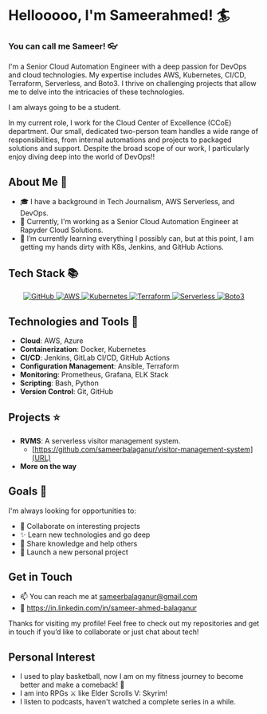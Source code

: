 
# Hellooooo, I'm Sameerahmed! :surfer:
### You can call me Sameer! :eyeglasses:

I'm a Senior Cloud Automation Engineer with a deep passion for DevOps and cloud technologies. My expertise includes AWS, Kubernetes, CI/CD, Terraform, Serverless, and Boto3. I thrive on challenging projects that allow me to delve into the intricacies of these technologies.

I am always going to be a student.

In my current role, I work for the Cloud Center of Excellence (CCoE) department. Our small, dedicated two-person team handles a wide range of responsibilities, from internal automations and projects to packaged solutions and support. Despite the broad scope of our work, I particularly enjoy diving deep into the world of DevOps!! 

## About Me :movie_camera:
- 🎓 I have a background in Tech Journalism, AWS Serverless, and DevOps.
- 💼 Currently, I'm working as a Senior Cloud Automation Engineer at Rapyder Cloud Solutions.
- 🌱 I’m currently learning everything I possibly can, but at this point, I am getting my hands dirty with K8s, Jenkins, and GitHub Actions.

## Tech Stack :books:

<div align="center">
  <a href="https://github.com/sameerbalaganur" target="_blank">
    <img src="https://img.shields.io/badge/GitHub-181717?style=for-the-badge&logo=github&logoColor=white" alt="GitHub">
  </a>
  <a href="https://aws.amazon.com/" target="_blank">
    <img src="https://img.shields.io/badge/AWS-232F3E?style=for-the-badge&logo=amazon-aws&logoColor=white" alt="AWS">
  </a>
  <a href="https://kubernetes.io/" target="_blank">
    <img src="https://img.shields.io/badge/Kubernetes-326CE5?style=for-the-badge&logo=kubernetes&logoColor=white" alt="Kubernetes">
  </a>
  <a href="https://www.terraform.io/" target="_blank">
    <img src="https://img.shields.io/badge/Terraform-7B42BC?style=for-the-badge&logo=terraform&logoColor=white" alt="Terraform">
  </a>
  <a href="https://aws.amazon.com/serverless/" target="_blank">
    <img src="https://img.shields.io/badge/Serverless-FD5750?style=for-the-badge&logo=serverless&logoColor=white" alt="Serverless">
  </a>
  <a href="https://boto3.amazonaws.com/v1/documentation/api/latest/index.html" target="_blank">
    <img src="https://img.shields.io/badge/Boto3-5A29E4?style=for-the-badge&logo=python&logoColor=white" alt="Boto3">
  </a>
</div>


## Technologies and Tools 🔧

[](https://github.com/sameerbalaganur#-technologies-and-tools)

-   **Cloud**: AWS, Azure
-   **Containerization**: Docker, Kubernetes
-   **CI/CD**: Jenkins, GitLab CI/CD, GitHub Actions
-   **Configuration Management**: Ansible, Terraform
-   **Monitoring**: Prometheus, Grafana, ELK Stack
-   **Scripting**: Bash, Python
-   **Version Control**: Git, GitHub

## Projects :star:
- **RVMS**: A serverless visitor management system. 
  - [https://github.com/sameerbalaganur/visitor-management-system](URL)
- **More on the way**



## Goals :dart:
I'm always looking for opportunities to:
-  :speech_balloon: Collaborate on interesting projects
- :sparkles: Learn new technologies and go deep
- :raised_hands: Share knowledge and help others
- :rocket: Launch a new personal project

## Get in Touch
- 📫 You can reach me at sameerbalaganur@gmail.com
- 💼 https://in.linkedin.com/in/sameer-ahmed-balaganur

Thanks for visiting my profile! Feel free to check out my repositories and get in touch if you’d like to collaborate or just chat about tech!



## Personal Interest
- I used to play basketball, now I am on my fitness journey to become better and make a comeback! :muscle: 
- I am into RPGs :crossed_swords: like Elder Scrolls V: Skyrim!
- I listen to podcasts, haven't watched a complete series in a while.
